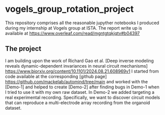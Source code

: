 # vogels_group_rotation_project

This repository comprises all the reasonable jupyther notebooks I produced during my internship at Vogels group at ISTA. The report write up is available at https://www.overleaf.com/read/mgntgtqkjqtv#b04397

## The project
I am building upon the work of Richard Gao et al. [Deep inverse modeling reveals dynamic-dependent invariances in neural circuit mechanisms] https://www.biorxiv.org/content/10.1101/2024.08.21.608969v1
I started from code available at the corresponding [github page] https://github.com/mackelab/automind/tree/main and worked with the [Demo-1] and helped to create [Demo-2] after finding bugs in Demo-1 when I tried to use it with my own raw dataset. In Demo-2 we added targeting a real experimental recording. Specifically, we want to discover circuit models that can reproduce a multi-electrode array recording from the organoid dataset. 

